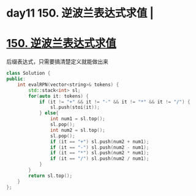 # day11 150. 逆波兰表达式求值 |

# [150. 逆波兰表达式求值]([https://leetcode.cn/problems/evaluate-reverse-polish-notation/description/])
后缀表达式，只需要搞清楚定义就能做出来
```cpp
class Solution {
public:
    int evalRPN(vector<string>& tokens) {
        std::stack<int> sl;
        for(auto it: tokens) {
            if (it != "+" && it != "-" && it != "*" && it != "/") {
                sl.push(stoi(it));
            } else{
                int num1 = sl.top();
                sl.pop();
                int num2 = sl.top();
                sl.pop();
                if (it == "+") sl.push(num2 + num1);
                if (it == "-") sl.push(num2 - num1);
                if (it == "*") sl.push(num2 * num1);
                if (it == "/") sl.push(num2 / num1);
            }
        }
        return sl.top();
    }
};
```
